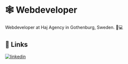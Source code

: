 
# 🕸️ Webdeveloper

Webdeveloper at Haj Agency in Gothenburg, Sweden. 🦈💻

## 🔗 Links

[![linkedin](https://img.shields.io/badge/linkedin-0A66C2?style=for-the-badge&logo=linkedin&logoColor=white)](https://www.linkedin.com/in/ludwig-n%C3%B6jd-019029197/)

